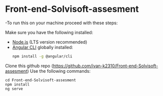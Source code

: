 # Front-end-Solvisoft-assesment

-To run this on your machine proceed with these steps:

Make sure you have the following installed:

- [Node.js](https://nodejs.org/) (LTS version recommended)
- [Angular CLI](https://angular.io/cli) globally installed:
  ```bash
  npm install -g @angular/cli


Clone this github repo (https://github.com/ivan-k2310/Front-end-Solvisoft-assesment)
Use the following commands:
  ```
  cd Front-end-Solvisoft-assesment
  npm install
  ng serve
